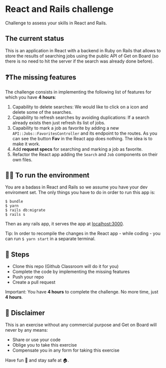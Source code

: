 # React and Rails challenge

Challenge to assess your skills in React and Rails.

## The current status

This is an application in React with a backend in Ruby on Rails that allows to store the results of searching jobs using the public API of Get on Board (so there is no need to hit the server if the search was already done before).

## ❓The missing features

The challenge consists in implementing the following list of features for which you have **4 hours**:

1. Capability to delete searches: We would like to click on a icon and delete some of the searches.
1. Capability to refresh searches by avoiding duplications: If a search already exists then just refresh its list of jobs.
1. Capability to mark a job as favorite by adding a new `API::Jobs::FavoritesController` and its endpoint to the routes. As you can see the button **Fav** in the React app does nothing. The idea is to make it work.
1. Add **request specs** for searching and marking a job as favorite.
1. Refactor the React app adding the `Search` and `Job` components on their own files.

## 👩‍💻 To run the environment

You are a badass in React and Rails so we assume you have your dev enviroment set. The only things you have to do in order to run this app is:

```shell
$ bundle
$ yarn
$ rails db:migrate
$ rails s
```

Then as any rails app, it serves the app at [localhost:3000](http://localhost:3000).

Tip: In order to recompile the changes in the React app - while coding - you can run `$ yarn start` in a separate terminal.

## 🦶 Steps

- Clone this repo (Github Classroom will do it for you)
- Complete the code by implementing the missing features
- Push your repo
- Create a pull request

Important: You have **4 hours** to complete the challenge. No more time, just **4 hours**.

## 📃 Disclaimer

This is an exercise without any commercial purpose and Get on Board will never by any means:

- Share or use your code
- Oblige you to take this exercise
- Compensate you in any form for taking this exercise

Have fun 🥳 and stay safe at 🏠.
